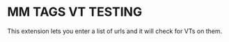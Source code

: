 # MM TAGS VT TESTING

This extension lets you enter a list of urls and it will check for VTs on them.
